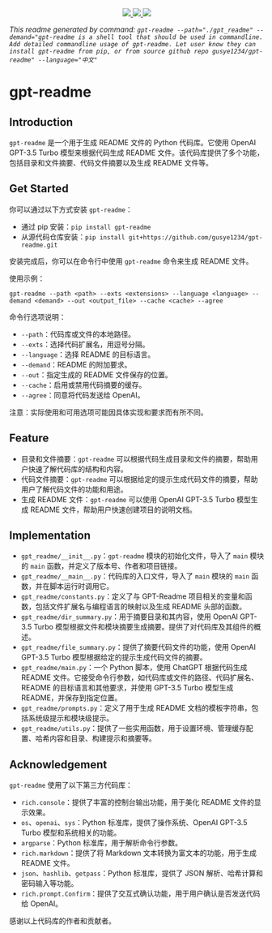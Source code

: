 
<div align="center">
    <a href="https://github.com/gusye1234/gpt-readme">
      <img src="https://img.shields.io/badge/written_by-GPT-green">
    </a>
    <a href="https://github.com/gusye1234/gpt-readme">
      <img src="https://img.shields.io/badge/could_be-Wrong-red">
    </a>
    <a href="https://pypi.org/project/gpt-readme/">
      <img src="https://img.shields.io/pypi/v/gpt-readme.svg">
    </a>
</div>

*This readme generated by command: `gpt-readme --path="./gpt_readme" --demand="gpt-readme is a shell tool that should be used in commandline. Add detailed commandline usage of gpt-readme. Let user know they can install gpt-readme from pip, or from source github repo gusye1234/gpt-readme" --language="中文"`*

# gpt-readme

## Introduction
`gpt-readme` 是一个用于生成 README 文件的 Python 代码库。它使用 OpenAI GPT-3.5 Turbo 模型来根据代码生成 README 文件。该代码库提供了多个功能，包括目录和文件摘要、代码文件摘要以及生成 README 文件等。

## Get Started
你可以通过以下方式安装 `gpt-readme`：
- 通过 pip 安装：`pip install gpt-readme`
- 从源代码仓库安装：`pip install git+https://github.com/gusye1234/gpt-readme.git`

安装完成后，你可以在命令行中使用 `gpt-readme` 命令来生成 README 文件。

使用示例：
```
gpt-readme --path <path> --exts <extensions> --language <language> --demand <demand> --out <output_file> --cache <cache> --agree
```

命令行选项说明：
- `--path`：代码库或文件的本地路径。
- `--exts`：选择代码扩展名，用逗号分隔。
- `--language`：选择 README 的目标语言。
- `--demand`：README 的附加要求。
- `--out`：指定生成的 README 文件保存的位置。
- `--cache`：启用或禁用代码摘要的缓存。
- `--agree`：同意将代码发送给 OpenAI。

注意：实际使用和可用选项可能因具体实现和要求而有所不同。

## Feature
- 目录和文件摘要：`gpt-readme` 可以根据代码生成目录和文件的摘要，帮助用户快速了解代码库的结构和内容。
- 代码文件摘要：`gpt-readme` 可以根据给定的提示生成代码文件的摘要，帮助用户了解代码文件的功能和用途。
- 生成 README 文件：`gpt-readme` 可以使用 OpenAI GPT-3.5 Turbo 模型生成 README 文件，帮助用户快速创建项目的说明文档。

## Implementation
- `gpt_readme/__init__.py`：`gpt-readme` 模块的初始化文件，导入了 `main` 模块的 `main` 函数，并定义了版本号、作者和项目链接。
- `gpt_readme/__main__.py`：代码库的入口文件，导入了 `main` 模块的 `main` 函数，并在脚本运行时调用它。
- `gpt_readme/constants.py`：定义了与 GPT-Readme 项目相关的变量和函数，包括文件扩展名与编程语言的映射以及生成 README 头部的函数。
- `gpt_readme/dir_summary.py`：用于摘要目录和其内容，使用 OpenAI GPT-3.5 Turbo 模型根据文件和模块摘要生成摘要。提供了对代码库及其组件的概述。
- `gpt_readme/file_summary.py`：提供了摘要代码文件的功能，使用 OpenAI GPT-3.5 Turbo 模型根据给定的提示生成代码文件的摘要。
- `gpt_readme/main.py`：一个 Python 脚本，使用 ChatGPT 根据代码生成 README 文件。它接受命令行参数，如代码库或文件的路径、代码扩展名、README 的目标语言和其他要求，并使用 GPT-3.5 Turbo 模型生成 README，并保存到指定位置。
- `gpt_readme/prompts.py`：定义了用于生成 README 文档的模板字符串，包括系统级提示和模块级提示。
- `gpt_readme/utils.py`：提供了一些实用函数，用于设置环境、管理缓存配置、哈希内容和目录、构建提示和摘要等。

## Acknowledgement
`gpt-readme` 使用了以下第三方代码库：
- `rich.console`：提供了丰富的控制台输出功能，用于美化 README 文件的显示效果。
- `os`、`openai`、`sys`：Python 标准库，提供了操作系统、OpenAI GPT-3.5 Turbo 模型和系统相关的功能。
- `argparse`：Python 标准库，用于解析命令行参数。
- `rich.markdown`：提供了将 Markdown 文本转换为富文本的功能，用于生成 README 文件。
- `json`、`hashlib`、`getpass`：Python 标准库，提供了 JSON 解析、哈希计算和密码输入等功能。
- `rich.prompt.Confirm`：提供了交互式确认功能，用于用户确认是否发送代码给 OpenAI。

感谢以上代码库的作者和贡献者。